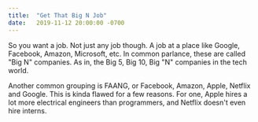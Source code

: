 ```yaml
---
title:  "Get That Big N Job"
date:   2019-11-12 20:00:00 -0700
---
```


So you want a job. Not just any job though. A job at a place like
Google, Facebook, Amazon, Microsoft, etc. In common parlance, these
are called "Big N" companies. As in, the Big 5, Big 10, Big "N"
companies in the tech world.

Another common grouping is FAANG, or Facebook, Amazon, Apple, Netflix
and Google. This is kinda flawed for a few reasons. For one, Apple
hires a lot more electrical engineers than programmers, and Netflix
doesn't even hire interns.
